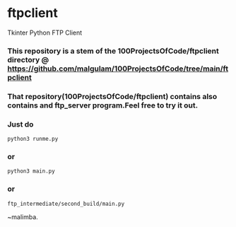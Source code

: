 # ftpclient
Tkinter Python FTP Client

### This repository is a stem of the 100ProjectsOfCode/ftpclient directory @ https://github.com/malgulam/100ProjectsOfCode/tree/main/ftpclient

### That repository(100ProjectsOfCode/ftpclient) contains  also contains and ftp_server program.Feel free to try it out.

### Just do 
```python3
python3 runme.py
```

### or 
```python3
python3 main.py
```

### or
```python3
ftp_intermediate/second_build/main.py
```
~malimba.
